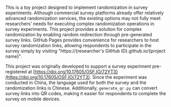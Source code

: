 This is a toy project designed to implement randomization in survey experiments. Although commercial survey platforms already offer relatively advanced randomization services, the existing options may not fully meet researchers' needs for executing complex randomization operations in survey experiments. This project provides a solution for complex randomization by enabling random redirection through pre-generated survey links. GitHub Pages provides convenience for researchers to host survey randomization links, allowing respondents to participate in the survey simply by visiting "https://{researcher's GitHub ID}.github.io/{project name}".

This project was originally developed to support a survey experiment pre-registered at [https://doi.org/10.17605/OSF.IO/72YT3](https://doi.org/10.17605/OSF.IO/72YT3). Since the experiment was conducted in China, the language used for both the survey and the randomization links is Chinese. Additionally, `generate_qr.py` can convert survey links into QR codes, making it easier for respondents to complete the survey on mobile devices.
